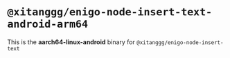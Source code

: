 # `@xitanggg/enigo-node-insert-text-android-arm64`

This is the **aarch64-linux-android** binary for `@xitanggg/enigo-node-insert-text`

